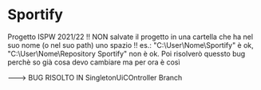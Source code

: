 # Sportify
Progetto ISPW 2021/22
!! NON salvate il progetto in una cartella che ha nel suo nome (o nel suo path) uno spazio !!
es.: "C:\User\Nome\Sportify" è ok, "C:\User\Nome\Repository Sportify" non è ok. Poi risolverò quessto bug perchè so già cosa devo cambiare ma per ora è così

---> BUG RISOLTO IN SingletonUiCOntroller Branch